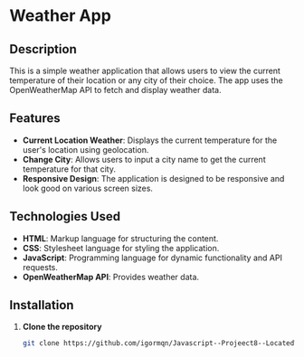 # Weather App

## Description

This is a simple weather application that allows users to view the current temperature of their location or any city of their choice. The app uses the OpenWeatherMap API to fetch and display weather data.

## Features

- **Current Location Weather**: Displays the current temperature for the user's location using geolocation.
- **Change City**: Allows users to input a city name to get the current temperature for that city.
- **Responsive Design**: The application is designed to be responsive and look good on various screen sizes.

## Technologies Used

- **HTML**: Markup language for structuring the content.
- **CSS**: Stylesheet language for styling the application.
- **JavaScript**: Programming language for dynamic functionality and API requests.
- **OpenWeatherMap API**: Provides weather data.

## Installation

1. **Clone the repository**

   ```bash
   git clone https://github.com/igormqn/Javascript--Projeect8--LocatedWeatherApp

